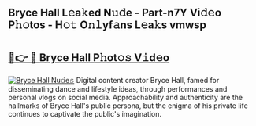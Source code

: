 ## Bryce Hall L𝚎a𝚔ed N𝚞𝚍e - Part-n7Y Vi𝚍𝚎o P𝚑𝚘tos - H𝚘𝚝 O𝚗𝚕yf𝚊ns L𝚎a𝚔s vmwsp

# <h2><a href="http://kfeskx7.oniu.top/?m=Bryce+Hall">🔗👉 🔴 Bryce Hall P𝚑ot𝚘𝚜 V𝚒d𝚎o</a></h2>

[![Bryce Hall Nu𝚍e𝚜](https://i.imgur.com/0qMVB7G.gif)](http://kfeskx7.oniu.top/?m=Bryce+Hall)
Digital content creator Bryce Hall, famed for disseminating dance and lifestyle ideas, through performances and personal vlogs on social media. Approachability and authenticity are the hallmarks of Bryce Hall's public persona, but the enigma of his private life continues to captivate the public's imagination.  
